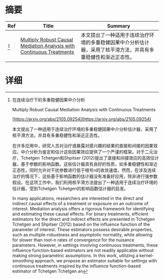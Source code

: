 # 摘要

| Ref | Title | Summary |
| --- | --- | --- |
| [^1] | [Multiply Robust Causal Mediation Analysis with Continuous Treatments](https://arxiv.org/abs/2105.09254) | 本文提出了一种适用于连续治疗环境的多重稳健因果中介分析估计器，采用了核平滑方法，并具有多重稳健性和渐近正态性。 |

# 详细

[^1]: 在连续治疗下的多重稳健因果中介分析

    Multiply Robust Causal Mediation Analysis with Continuous Treatments

    [https://arxiv.org/abs/2105.09254](https://arxiv.org/abs/2105.09254)

    本文提出了一种适用于连续治疗环境的多重稳健因果中介分析估计器，采用了核平滑方法，并具有多重稳健性和渐近正态性。

    

    在许多应用中，研究人员对治疗或暴露对感兴趣的结果的直接和间接的因果效应。中介分析为鉴定和估计这些因果效应提供了一个严谨的框架。对于二元治疗，Tchetgen Tchetgen和Shpitser (2012)提出了直接和间接效应的高效估计器，基于参数的影响函数。这些估计器具有良好的性质，如多重稳健性和渐近正态性，同时允许对干扰参数进行低于根号n的收敛速度。然而，在涉及连续治疗的情况下，这些基于影响函数的估计器没有准备好应用，除非进行强参数假设。在这项工作中，我们利用核平滑方法提出了一种适用于连续治疗环境的估计器，受到Tchetgen Tchetgen的影响函数估计器的启发。

    In many applications, researchers are interested in the direct and indirect causal effects of a treatment or exposure on an outcome of interest. Mediation analysis offers a rigorous framework for identifying and estimating these causal effects. For binary treatments, efficient estimators for the direct and indirect effects are presented in Tchetgen Tchetgen and Shpitser (2012) based on the influence function of the parameter of interest. These estimators possess desirable properties, such as multiple-robustness and asymptotic normality, while allowing for slower than root-n rates of convergence for the nuisance parameters. However, in settings involving continuous treatments, these influence function-based estimators are not readily applicable without making strong parametric assumptions. In this work, utilizing a kernel-smoothing approach, we propose an estimator suitable for settings with continuous treatments inspired by the influence function-based estimator of Tchetgen Tchetgen an
    

